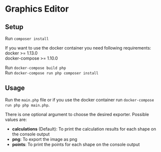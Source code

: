 # Graphics Editor

## Setup

Run `composer install`

If you want to use the docker container you need following requirements:  
docker >= 1.13.0  
docker-compose >= 1.10.0  

Run `docker-compose build php`  
Run `docker-compose run php composer install`   

## Usage
Run the `main.php` file or if you use the docker container run `docker-compose run php php main.php`.

There is one optional argument to choose the desired exporter. Possible values are:

* **calculations** (Default): To print the calculation results for each shape on the console output
* **png**: To export the image as png
* **points**: To print the points for each shape on the console output
